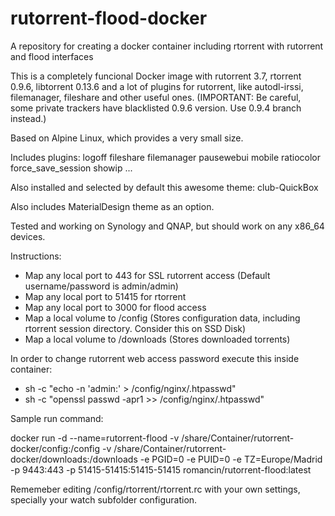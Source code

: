 # rutorrent-flood-docker
A repository for creating a docker container including rtorrent with rutorrent and flood interfaces

This is a completely funcional Docker image with rutorrent 3.7, rtorrent 0.9.6, libtorrent 0.13.6 and a lot of plugins 
for rutorrent, like autodl-irssi, filemanager, fileshare and other useful ones. (IMPORTANT: Be careful, some private trackers
have blacklisted 0.9.6 version. Use 0.9.4 branch instead.)

Based on Alpine Linux, which provides a very small size. 

Includes plugins: logoff fileshare filemanager pausewebui mobile ratiocolor force_save_session showip ...

Also installed and selected by default this awesome theme: club-QuickBox

Also includes MaterialDesign theme as an option.

Tested and working on Synology and QNAP, but should work on any x86_64 devices.

Instructions: 
- Map any local port to 443 for SSL rutorrent access (Default username/password is admin/admin) 
- Map any local port to 51415 for rtorrent 
- Map any local port to 3000 for flood access
- Map a local volume to /config (Stores configuration data, including rtorrent session directory. Consider this on SSD Disk) 
- Map a local volume to /downloads (Stores downloaded torrents)

In order to change rutorrent web access password execute this inside container: 
- sh -c "echo -n 'admin:' > /config/nginx/.htpasswd"
- sh -c "openssl passwd -apr1 >> /config/nginx/.htpasswd"

Sample run command:

docker run -d --name=rutorrent-flood
-v /share/Container/rutorrent-docker/config:/config 
-v /share/Container/rutorrent-docker/downloads:/downloads 
-e PGID=0 -e PUID=0 -e TZ=Europe/Madrid 
-p 9443:443 
-p 51415-51415:51415-51415 
romancin/rutorrent-flood:latest

Rememeber editing /config/rtorrent/rtorrent.rc with your own settings, specially your watch subfolder configuration.

